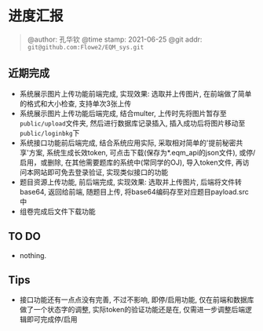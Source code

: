 # 进度汇报
> @author: 孔华钦
> @time stamp: 2021-06-25
> @git addr: `git@github.com:Flowe2/EQM_sys.git`

## 近期完成  
* 系统展示图片上传功能前端完成, 实现效果: 选取并上传图片, 在前端做了简单的格式和大小检查, 支持单次3张上传  
* 系统展示图片上传功能后端完成, 结合multer, 上传时先将图片暂存至`public/upload`文件夹, 然后进行数据库记录插入, 插入成功后将图片移动至`public/loginbkg`下  
* 系统接口功能前后端完成, 结合系统应用实际, 采取相对简单的'提前秘密共享'方案, 系统生成长效token, 可点击下载(保存为*.eqm_api的json文件), 或停/启用，或删除, 在其他需要题库的系统中(常同学的OJ), 导入token文件, 再访问本网站即可免去登录验证, 实现类似接口的功能  
* 题目资源上传功能, 前后端完成, 实现效果: 选取并上传图片, 后端将文件转base64, 返回给前端, 随题目上传, 将base64编码存至对应题目payload.src中
* 组卷完成后文件下载功能  

## TO DO
* nothing.

## Tips
* 接口功能还有一点点没有完善, 不过不影响, 即停/启用功能, 仅在前端和数据库做了一个状态字的调整, 实际token的验证功能还是在, 仅需进一步调整后端逻辑即可完成停/启用